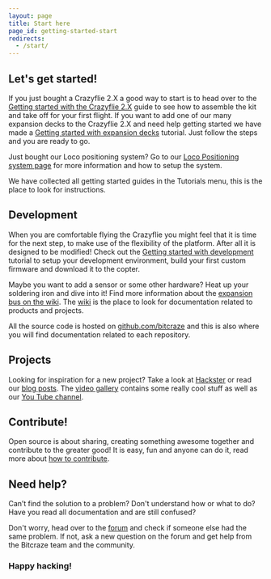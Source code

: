 ```yaml
---
layout: page
title: Start here
page_id: getting-started-start
redirects:
  - /start/
---
```


## Let's get started!

If you just bought a Crazyflie 2.X a good way to start is to head over to the
[Getting started with the Crazyflie 2.X](/tutorials/getting-started-with-crazyflie-2-x/) guide
to see how to assemble the kit and take off for your first flight. If you want to add one of our many expansion decks to the Crazyflie 2.X and need help getting started we have made a [Getting started with expansion decks](/tutorials/getting-started-with-expansion-decks/) tutorial. Just follow the steps and you are ready to go.

Just bought our Loco positioning system? Go to our [Loco Positioning system
page](/products/loco-positioning-system/) for more information and how to setup the system.

We have collected all getting started guides in the Tutorials menu, this is the
place to look for instructions.

## Development

When you are comfortable flying the Crazyflie you might feel that it is time for
the next step, to make use of the flexibility of the platform. After all it is
designed to be modified! Check out the [Getting started with development](/tutorials/getting-started-with-development/)
tutorial to setup your development environment, build your first custom firmware and
download it to the copter.

Maybe you want to add a sensor or some other hardware? Heat up your soldering
iron and dive into it! Find more information about the [expansion bus on the
wiki](//wiki.bitcraze.io/projects:crazyflie2:expansionboards:index). The [wiki](//wiki.bitcraze.io)
is the place to look for documentation related to products and projects.

All the source code is hosted on [github.com/bitcraze](https://github.com/bitcraze)
and this is also where you will find documentation related to each repository.

## Projects

Looking for inspiration for a new project? Take a look at [Hackster](https://www.hackster.io/bitcraze)
or read our [blog posts](/blog/). The [video gallery](/media/video-gallery/) contains
some really cool stuff as well as our [You Tube channel](https://www.youtube.com/user/BitcrazeVideos).

## Contribute!

Open source is about sharing, creating something awesome together and contribute
to the greater good! It is easy, fun and anyone can do it, read more about [how to contribute](/development/contribute/).

## Need help?

Can’t find the solution to a problem? Don't understand how or what to do?
Have you read all documentation and are still confused?

Don't worry, head over to the [forum](//forum.bitcraze.io) and check if someone
else had the same problem. If not, ask a new question on the forum and get help
from the Bitcraze team and the community.

### Happy hacking!
